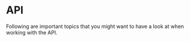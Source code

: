 # API

Following are important topics that you might want to have a look at when working with the API.

<PageRef page="customer-specific-pricing" />
